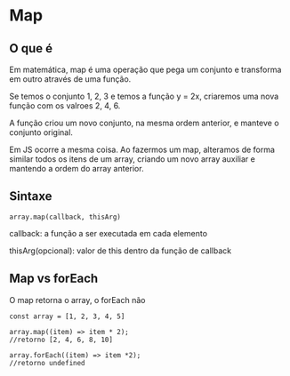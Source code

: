 # Map

## O que é

Em matemática, map é uma operação que pega um conjunto e transforma em outro através de uma função.

Se temos o conjunto 1, 2, 3 e temos a função y = 2x, criaremos uma nova função com os valroes 2, 4, 6.

A função criou um novo conjunto, na mesma ordem anterior, e manteve o conjunto original.

Em JS ocorre a mesma coisa. Ao fazermos um map, alteramos de forma similar todos os itens de um array, criando um novo array auxiliar e mantendo a ordem do array anterior.

## Sintaxe

```JS
array.map(callback, thisArg)
```

callback: a função a ser executada em cada elemento

thisArg(opcional): valor de this dentro da função de callback

## Map vs forEach

O map retorna o array, o forEach não

```JS
const array = [1, 2, 3, 4, 5]

array.map((item) => item * 2);
//retorno [2, 4, 6, 8, 10]

array.forEach((item) => item *2);
//retorno undefined
```
